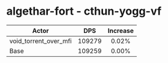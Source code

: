 # algethar-fort - cthun-yogg-vf
| Actor | DPS | Increase |
|---|:---:|:---:|
|void_torrent_over_mfi|109279|0.02%|
|Base|109259|0.00%|
